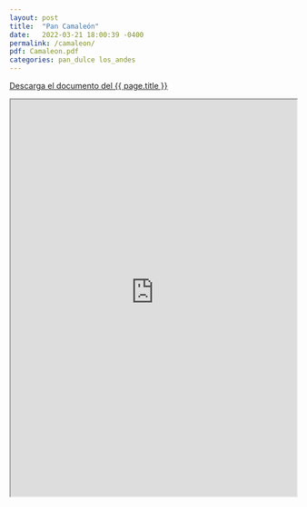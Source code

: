 ```yaml
---
layout: post
title:  "Pan Camaleón"
date:   2022-03-21 18:00:39 -0400
permalink: /camaleon/
pdf: Camaleon.pdf
categories: pan_dulce los_andes
---
```


<a href="https://mapadepanesvenezolanos.github.io/assets/pdf/{{ page.pdf }}">Descarga el documento del {{ page.title }}</a>

<iframe src="https://mapadepanesvenezolanos.github.io/assets/pdf/{{ page.pdf }}" width="100%" height="700px">

